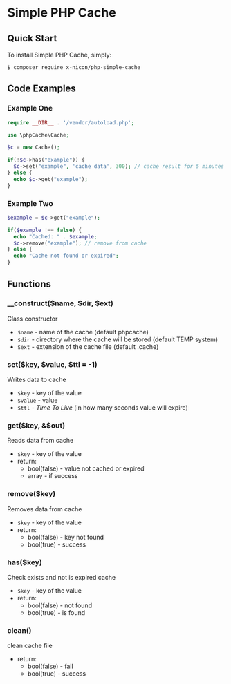 # Simple PHP Cache
## Quick Start
To install Simple PHP Cache, simply:

    $ composer require x-nicon/php-simple-cache

## Code Examples
### Example One
```php
require __DIR__ . '/vendor/autoload.php';

use \phpCache\Cache;

$c = new Cache();

if(!$c->has("example")) {
  $c->set("example", 'cache data', 300); // cache result for 5 minutes (300 seconds)
} else {
  echo $c->get("example");
}

```

### Example Two
```php
$example = $c->get("example");

if($example !== false) {
  echo "Cached: " . $example;
  $c->remove("example"); // remove from cache
} else {
  echo "Cache not found or expired";
}
```

## Functions
### __construct($name, $dir, $ext)
Class constructor
* `$name` - name of the cache (default phpcache)
* `$dir` - directory where the cache will be stored (default TEMP system)
* `$ext` - extension of the cache file (default .cache)

### set($key, $value, $ttl = -1)
Writes data to cache
* `$key` - key of the value
* `$value` - value
* `$ttl` - *Time To Live* (in how many seconds value will expire)

### get($key, &$out)
Reads data from cache
* `$key` - key of the value
* return:
  * bool(false) - value not cached or expired
  * array - if success
  
### remove($key)
Removes data from cache
* `$key` - key of the value
* return:
  * bool(false) - key not found
  * bool(true) - success
  
### has($key)
Check exists and not is expired cache
* `$key` - key of the value
* return:
  * bool(false) - not found
  * bool(true) - is found

### clean()
clean cache file
* return:
  * bool(false) - fail
  * bool(true) - success